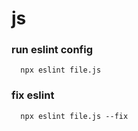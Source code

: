 # js

### run eslint config

```
  npx eslint file.js
```

### fix eslint

```
  npx eslint file.js --fix
```
